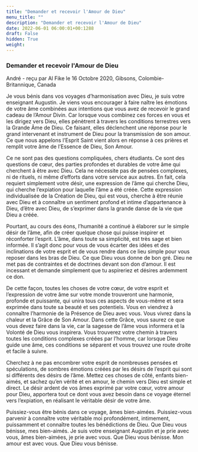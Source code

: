 ```yaml
---
title: "Demander et recevoir l'Amour de Dieu"
menu_title: ""
description: "Demander et recevoir l'Amour de Dieu"
date: 2022-06-01 06:00:01+00:1288
draft: False
hidden: True
weight:
---
```

### Demander et recevoir l'Amour de Dieu

André - reçu par Al Fike le 16 Octobre 2020, Gibsons, Colombie-Britannique, Canada

Je vous bénis dans vos voyages d’harmonisation avec Dieu, je suis votre enseignant Augustin. Je viens vous encourager à faire naître les émotions de votre âme combinées aux intentions que vous avez de recevoir le grand cadeau de l’Amour Divin. Car lorsque vous combinez ces forces en vous et les dirigez vers Dieu, elles pénètrent à travers les conditions terrestres vers la Grande Âme de Dieu. Ce faisant, elles déclenchent une réponse pour le grand intervenant et instrument de Dieu pour la transmission de son amour. Ce que nous appelons l’Esprit Saint vient alors en réponse à ces prières et remplit votre âme de l’Essence de Dieu, Son Amour.

Ce ne sont pas des questions compliquées, chers étudiants. Ce sont des questions de cœur, des parties profondes et durables de votre âme qui cherchent à être avec Dieu. Cela ne nécessite pas de pensées complexes, ni de rituels, ni même d’efforts dans votre service aux autres. En fait, cela requiert simplement votre désir, une expression de l’âme qui cherche Dieu, qui cherche l’expiation pour laquelle l’âme a été créée. Cette expression individualisée de la Création de Dieu, qui est vous, cherche à être réunie avec Dieu et à connaître un sentiment profond et intime d’appartenance à Dieu, d’être avec Dieu, de s’exprimer dans la grande danse de la vie que Dieu a créée.

Pourtant, au cours des éons, l’humanité a continué à élaborer sur le simple désir de l’âme, afin de créer quelque chose qui puisse inspirer et réconforter l’esprit. L’âme, dans toute sa simplicité, est très sage et bien informée. Il s’agit donc pour vous de vous écarter des idées et des inclinations de votre esprit et de vous rendre dans ce lieu simple pour vous reposer dans les bras de Dieu. Ce que Dieu vous donne de bon gré. Dieu ne met pas de contraintes et de doctrines devant son don d’amour. Il est incessant et demande simplement que tu aspireriez et désires ardemment ce don.

De cette façon, toutes les choses de votre cœur, de votre esprit et l’expression de votre âme sur votre monde trouveront une harmonie, profonde et puissante, qui unira tous ces aspects de vous-même et sera exprimée dans toute sa beauté et ses potentiels. Vous en viendrez à connaître l’harmonie de la Présence de Dieu avec vous. Vous vivrez dans la chaleur et la Grâce de Son Amour. Dans cette Grâce, vous saurez ce que vous devez faire dans la vie, car la sagesse de l’âme vous informera et la Volonté de Dieu vous inspirera. Vous trouverez votre chemin à travers toutes les conditions complexes créées par l’homme, car lorsque Dieu guide une âme, ces conditions se séparent et vous trouvez une route droite et facile à suivre.

Cherchez à ne pas encombrer votre esprit de nombreuses pensées et spéculations, de sombres émotions créées par les désirs de l’esprit qui sont si différents des désirs de l’âme. Mettez ces choses de côté, enfants bien-aimés, et sachez qu’en vérité et en amour, le chemin vers Dieu est simple et direct. Le désir ardent de vos âmes exprimé par votre cœur, votre amour pour Dieu, apportera tout ce dont vous avez besoin dans ce voyage éternel vers l’expiation, en réalisant le véritable désir de votre âme.

Puissiez-vous être bénis dans ce voyage, âmes bien-aimées. Puissiez-vous parvenir à connaître votre véritable moi profondément, intimement, puissamment et connaître toutes les bénédictions de Dieu. Que Dieu vous bénisse, mes bien-aimés. Je suis votre enseignant Augustin et je prie avec vous, âmes bien-aimées, je prie avec vous. Que Dieu vous bénisse. Mon amour est avec vous. Que Dieu vous bénisse.
